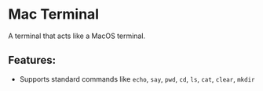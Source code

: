 # Mac Terminal
A terminal that acts like a MacOS terminal.

## Features:
- Supports standard commands like `echo`, `say`, `pwd`, `cd`, `ls`, `cat`, `clear`, `mkdir`